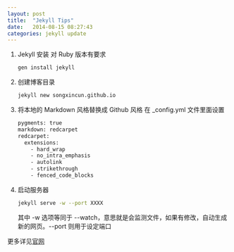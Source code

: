 ```yaml
---
layout: post
title:  "Jekyll Tips"
date:   2014-08-15 08:27:43
categories: jekyll update
---
```


1.  Jekyll 安装
    对 Ruby 版本有要求

    ```bash
    gen install jekyll
    ```

2.  创建博客目录

    ```bash
    jekyll new songxincun.github.io
    ```

3.  将本地的 Markdown 风格替换成 Github 风格
    在 _config.yml 文件里面设置

    ```bash
    pygments: true
    markdown: redcarpet
    redcarpet:
      extensions:
        - hard_wrap
        - no_intra_emphasis
        - autolink
        - strikethrough
        - fenced_code_blocks
    ```

4.  启动服务器

    ```bash
    jekyll serve -w --port XXXX
    ```
    其中 -w 选项等同于 --watch，意思就是会监测文件，如果有修改，自动生成新的网页。--port 则用于设定端口

更多详见[官网](http://jekyllcn.com/docs/usage/)

[jekyll-gh]: https://github.com/jekyll/jekyll
[jekyll]:    http://jekyllrb.com

